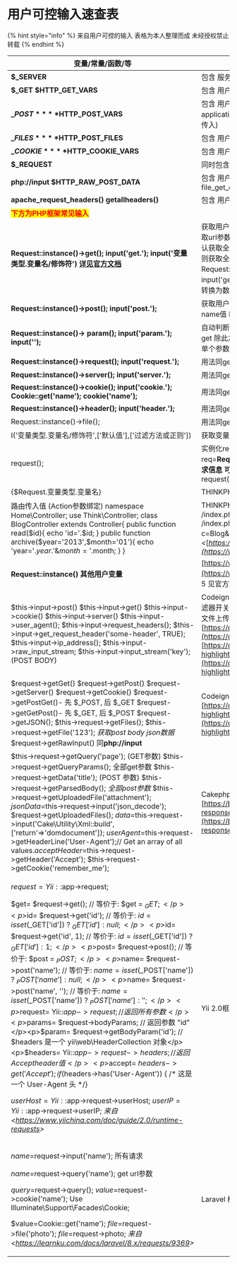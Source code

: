 # 用户可控输入速查表

{% hint style="info" %}
来自用户可控的输入 表格为本人整理而成 未经授权禁止转载
{% endhint %}

| 变量/常量/函数/等                                                                                                                                                                                                                                                                                                                                                                                                                                                                                                                                                                                                                                                                                                                                                                                                                                                                                                                                                                                                                                                                                                                                                     | 描述                                                                                                                                                                                                                                                                                                                                                                                                                                                                                                                                                                                                                                        |
| -------------------------------------------------------------------------------------------------------------------------------------------------------------------------------------------------------------------------------------------------------------------------------------------------------------------------------------------------------------------------------------------------------------------------------------------------------------------------------------------------------------------------------------------------------------------------------------------------------------------------------------------------------------------------------------------------------------------------------------------------------------------------------------------------------------------------------------------------------------------------------------------------------------------------------------------------------------------------------------------------------------------------------------------------------------------------------------------------------------------------------------------------------------- | ----------------------------------------------------------------------------------------------------------------------------------------------------------------------------------------------------------------------------------------------------------------------------------------------------------------------------------------------------------------------------------------------------------------------------------------------------------------------------------------------------------------------------------------------------------------------------------------------------------------------------------------- |
| **$\_SERVER**                                                                                                                                                                                                                                                                                                                                                                                                                                                                                                                                                                                                                                                                                                                                                                                                                                                                                                                                                                                                                                                                                                                                                  | 包含 服务器信息 环境变量 用户传入的http头和uri路径等信息                                                                                                                                                                                                                                                                                                                                                                                                                                                                                                                                                                                                         |
| **$\_GET $HTTP_GET_VARS**                                                                                                                                                                                                                                                                                                                                                                                                                                                                                                                                                                                                                                                                                                                                                                                                                                                                                                                                                                                                                                                                                                                                      | 包含 用户传入的URL参数                                                                                                                                                                                                                                                                                                                                                                                                                                                                                                                                                                                                                             |
| **$\_POST** **$HTTP_POST_VARS**                                                                                                                                                                                                                                                                                                                                                                                                                                                                                                                                                                                                                                                                                                                                                                                                                                                                                                                                                                                                                                                                                                                                | 包含 用户传入的POST BODY的参数 (当 HTTP头中Content-Type 值为 application/x-www-form-urlencoded 或 multipart/form-data时才会被传入)                                                                                                                                                                                                                                                                                                                                                                                                                                                                                                                              |
| **$\_FILES** **$HTTP_POST_FILES**                                                                                                                                                                                                                                                                                                                                                                                                                                                                                                                                                                                                                                                                                                                                                                                                                                                                                                                                                                                                                                                                                                                              | 包含 用户上传文件信息 文件内容 原文件名 临时文件名 大小 等信息                                                                                                                                                                                                                                                                                                                                                                                                                                                                                                                                                                                                        |
| **$\_COOKIE** **$HTTP_COOKIE_VARS**                                                                                                                                                                                                                                                                                                                                                                                                                                                                                                                                                                                                                                                                                                                                                                                                                                                                                                                                                                                                                                                                                                                            | 包含 用户传入的HTTP头中的Cookies kv值                                                                                                                                                                                                                                                                                                                                                                                                                                                                                                                                                                                                                |
| **$\_REQUEST**                                                                                                                                                                                                                                                                                                                                                                                                                                                                                                                                                                                                                                                                                                                                                                                                                                                                                                                                                                                                                                                                                                                                                 | 同时包含 $\_GET $\_POST $\_COOKIE                                                                                                                                                                                                                                                                                                                                                                                                                                                                                                                                                                                                             |
| **php://input** **$HTTP_RAW_POST_DATA**                                                                                                                                                                                                                                                                                                                                                                                                                                                                                                                                                                                                                                                                                                                                                                                                                                                                                                                                                                                                                                                                                                                        | 包含 用户POST请求中BODY 的完整数据 常见用法 file_get_contents('php://input');                                                                                                                                                                                                                                                                                                                                                                                                                                                                                                                                                                             |
| **apache_request_headers()** **getallheaders()**                                                                                                                                                                                                                                                                                                                                                                                                                                                                                                                                                                                                                                                                                                                                                                                                                                                                                                                                                                                                                                                                                                               | 包含 用户传入的http头 (Apache ONLY)                                                                                                                                                                                                                                                                                                                                                                                                                                                                                                                                                                                                               |
| <mark style="color:red;">**下方为PHP框架常见输入**</mark>                                                                                                                                                                                                                                                                                                                                                                                                                                                                                                                                                                                                                                                                                                                                                                                                                                                                                                                                                                                                                                                                                                               |                                                                                                                                                                                                                                                                                                                                                                                                                                                                                                                                                                                                                                           |
| **Request::instance()->get();** **input('get.');** **input('变量类型.变量名/修饰符')** [**详见官方文档**](https://www.kancloud.cn/manual/thinkphp5/118044)                                                                                                                                                                                                                                                                                                                                                                                                                                                                                                                                                                                                                                                                                                                                                                                                                                                                                                                                                                                                                     | 获取用户传入的URL参数 可用过滤器和类型转换 THINKPHP框架5 例子:获取url参数中的id值 Request::instance()->get('id'); 调用时如不传入参数默认获取全部 Request::instance()->get(); input('get.id'); 调用时如传入get.则获取全部 input('get.'); input('get.id/d');// 强制变量转换为整型 Request::instance()->get('name','','htmlspecialchars'); //过滤器 input('get.name/s');// 强制转换变量为字符串 input('get.ids/a');// 强制变量转换为数组 默认为/s                                                                                                                                                                                                                                                                                      |
| **Request::instance()->post();** **input('post.');**                                                                                                                                                                                                                                                                                                                                                                                                                                                                                                                                                                                                                                                                                                                                                                                                                                                                                                                                                                                                                                                                                                           | 获取用户传入的POST参数 THINKPHP框架5 例子:获取post请求body中的name值 Request::instance()->post('name'); input('post.name'); 同get                                                                                                                                                                                                                                                                                                                                                                                                                                                                                                                              |
| **Request::instance()-> param();** **input('param.');** **input('');**                                                                                                                                                                                                                                                                                                                                                                                                                                                                                                                                                                                                                                                                                                                                                                                                                                                                                                                                                                                                                                                                                         | 自动判断用户提交方法(POST GET PUT)获取参数 THINKPHP框架5 用法同get 除此之外 可直接调用input('');获取全部参数 或使用 input('name');获取单个参数 注:input方法默认获取param                                                                                                                                                                                                                                                                                                                                                                                                                                                                                                                    |
| **Request::instance()->request(); input('request.');**                                                                                                                                                                                                                                                                                                                                                                                                                                                                                                                                                                                                                                                                                                                                                                                                                                                                                                                                                                                                                                                                                                         | 用法同get 获取$\_REQUEST 变量 **THINKPHP框架5**                                                                                                                                                                                                                                                                                                                                                                                                                                                                                                                                                                                                    |
| **Request::instance()->server(); input('server.');**                                                                                                                                                                                                                                                                                                                                                                                                                                                                                                                                                                                                                                                                                                                                                                                                                                                                                                                                                                                                                                                                                                           | 用法同get 获取$\_SERVER 变量**THINKPHP框架5**                                                                                                                                                                                                                                                                                                                                                                                                                                                                                                                                                                                                      |
| **Request::instance()->cookie(); input('cookie.'); Cookie::get('name'); cookie('name');**                                                                                                                                                                                                                                                                                                                                                                                                                                                                                                                                                                                                                                                                                                                                                                                                                                                                                                                                                                                                                                                                      | 用法同get 获取$\_COOKIE 变量**THINKPHP框架5**                                                                                                                                                                                                                                                                                                                                                                                                                                                                                                                                                                                                      |
| **Request::instance()->header(); input('header.');**                                                                                                                                                                                                                                                                                                                                                                                                                                                                                                                                                                                                                                                                                                                                                                                                                                                                                                                                                                                                                                                                                                           | 用法同get 获取用户传入的HTTP头**THINKPHP框架5**                                                                                                                                                                                                                                                                                                                                                                                                                                                                                                                                                                                                        |
| Request::instance()->file();                                                                                                                                                                                                                                                                                                                                                                                                                                                                                                                                                                                                                                                                                                                                                                                                                                                                                                                                                                                                                                                                                                                                   | 用法同get 获取$\_FILES 变量THINKPHP框架5                                                                                                                                                                                                                                                                                                                                                                                                                                                                                                                                                                                                           |
| I('变量类型.变量名/修饰符',\['默认值'],\['过滤方法或正则'])                                                                                                                                                                                                                                                                                                                                                                                                                                                                                                                                                                                                                                                                                                                                                                                                                                                                                                                                                                                                                                                                                                                        | 获取变量 THINKPHP框架3.\* 例子 I('get.id'); I('get.'); 使用方法同input                                                                                                                                                                                                                                                                                                                                                                                                                                                                                                                                                                                 |
| request();                                                                                                                                                                                                                                                                                                                                                                                                                                                                                                                                                                                                                                                                                                                                                                                                                                                                                                                                                                                                                                                                                                                                                     | 实例化request对象THINKPHP框架5 例$req=request(); 相当于$req=**Request::instance() 这种使用方法比较常见** **还可以获取用户传入的请求信息** **可将前面的Request::instance()直接替换成request()** 例 request()**->post();**                                                                                                                                                                                                                                                                                                                                                                                                                                                                |
| {$Request.变量类型.变量名}                                                                                                                                                                                                                                                                                                                                                                                                                                                                                                                                                                                                                                                                                                                                                                                                                                                                                                                                                                                                                                                                                                                                            | THINKPHP框架 在模板中获取参数                                                                                                                                                                                                                                                                                                                                                                                                                                                                                                                                                                                                                       |
| 路由传入值 (Action参数绑定) namespace Home\Controller; use Think\Controller; class BlogController extends Controller{ public function read($id){ echo 'id='.$id; } public function archive($year='2013',$month='01'){ echo 'year='.$year.'\&month='.$month; } }                                                                                                                                                                                                                                                                                                                                                                                                                                                                                                                                                                                                                                                                                                                                                                                                                                                                                                         | THINKPHP框架 (Action参数绑定) 通过路由传入 /index.php/Home/Blog/read/id/5 /index.php/Home/Blog/archive/year/2013/month/11 ?c=Blog\&a=read\&id=5 ?c=Blog\&a=archive\&year=2013\&month=11 _来自 <_[_https://www.kancloud.cn/manual/thinkphp/1715_](https://www.kancloud.cn/manual/thinkphp/1715)_>_                                                                                                                                                                                                                                                                                                                                                       |
| **Request::instance() 其他用户变量**                                                                                                                                                                                                                                                                                                                                                                                                                                                                                                                                                                                                                                                                                                                                                                                                                                                                                                                                                                                                                                                                                                                                 | [https://www.kancloud.cn/manual/thinkphp5/158834](https://www.kancloud.cn/manual/thinkphp5/158834) THINKPHP框架5 见官方文档 略                                                                                                                                                                                                                                                                                                                                                                                                                                                                                                                    |
| $this->input->post() $this->input->get() $this->input->cookie() $this->input->server() $this->input->user_agent(); $this->input->request_headers(); $this->input->get_request_header('some-header', TRUE); $this->input->ip_address(); $this->input->raw_input_stream; $this->input->input_stream('key'); (POST BODY)                                                                                                                                                                                                                                                                                                                                                                                                                                                                                                                                                                                                                                                                                                                                                                                                                                          | Codeigniter2/3框架 $this->input->input_stream('key', TRUE); // XSS 过滤器开关 $this->input->cookie('some_cookie'); 3.\*[官方文档](https://codeigniter.org.cn/userguide3/libraries/input.html?highlight=post#id4) [2.\*官方文档](https://codeigniter.org.cn/userguide2/libraries/input.html) 文件上传 [https://codeigniter.org.cn/userguide2/libraries/file_uploading.html](https://codeigniter.org.cn/userguide2/libraries/file_uploading.html) [https://codeigniter.org.cn/userguide3/libraries/file_uploading.html?highlight=%E6%96%87%E4%BB%B6#id5](https://codeigniter.org.cn/userguide3/libraries/file_uploading.html?highlight=%E6%96%87%E4%BB%B6#id5) |
| $request->getGet() $request->getPost() $request->getServer() $request->getCookie() $request->getPostGet()- 先 $\_POST, 后 $\_GET $request->getGetPost()- 先 $\_GET, 后 $\_POST $request->getJSON(); $this->request->getFiles(); $this->request->getFile('123'); _获取post body json数据_ $request->getRawInput() 同**php://input**                                                                                                                                                                                                                                                                                                                                                                                                                                                                                                                                                                                                                                                                                                                                                                                                                                      | Codeigniter4框架 [https://codeigniter.org.cn/user_guide/incoming/incomingrequest.html?highlight=post#id4](https://codeigniter.org.cn/user_guide/incoming/incomingrequest.html?highlight=post#id4)                                                                                                                                                                                                                                                                                                                                                                                                                                           |
| $this->request->getQuery('page'); (GET参数) $this->request->getQueryParams(); 全部get参数 $this->request->getData('title'); (POST 参数) $this->request->getParsedBody(); _全部post参数_ $this->request->getUploadedFile('attachment'); $jsonData=$this->request->input('json_decode'); $request->getUploadedFiles(); $data=$this->request->input('Cake\Utility\Xml::build',\['return'=>'domdocument']); $userAgent=$this->request->getHeaderLine('User-Agent');// Get an array of all values.$acceptHeader=$this->request->getHeader('Accept'); $this->request->getCookie('remember_me');                                                                                                                                                                                                                                                                                                                                                                                                                                                                                                                                                                                  | Cakephp 4.\* 框架 文件上传 [https://book.cakephp.org/4/en/controllers/request-response.html#file-uploads](https://book.cakephp.org/4/en/controllers/request-response.html#file-uploads)                                                                                                                                                                                                                                                                                                                                                                                                                                                         |
| <p>$request= Yii::$app->request; </p><p>$get= $request->get(); // 等价于: $get = $_GET;</p><p>$id= $request->get('id'); // 等价于: $id = isset($_GET['id']) ? $_GET['id'] : null;</p><p>$id= $request->get('id', 1); // 等价于: $id = isset($_GET['id']) ? $_GET['id'] : 1;</p><p>$post= $request->post(); // 等价于: $post = $_POST;</p><p>$name= $request->post('name'); // 等价于: $name = isset($_POST['name']) ? $_POST['name'] : null;</p><p>$name= $request->post('name', ''); // 等价于: $name = isset($_POST['name']) ? $_POST['name'] : ''; </p><p>$request= Yii::$app->request; // 返回所有参数</p><p>$params= $request->bodyParams; // 返回参数 "id"</p><p>$param= $request->getBodyParam('id'); // $headers 是一个 yii\web\HeaderCollection 对象</p><p>$headers= Yii::$app->request->headers; // 返回 Accept header 值</p><p>$accept= $headers->get('Accept'); if($headers->has('User-Agent')) { /* 这是一个 User-Agent 头 */} </p><p>$userHost= Yii::$app->request->userHost; $userIP= Yii::$app->request->userIP; <em>来自 &#x3C;</em><a href="https://www.yiichina.com/doc/guide/2.0/runtime-requests"><em>https://www.yiichina.com/doc/guide/2.0/runtime-requests</em></a><em>></em></p> | Yii 2.0框架                                                                                                                                                                                                                                                                                                                                                                                                                                                                                                                                                                                                                                 |
| <p>$name=$request->input('name'); 所有请求 </p><p>$name=$request->query('name'); get url参数 </p><p>$query=$request->query(); $value=$request->cookie('name'); Use Illuminate\Support\Facades\Cookie;</p><p>$value=Cookie::get('name'); $file=$request->file('photo'); $file=$request->photo; <em>来自 &#x3C;</em><a href="https://learnku.com/docs/laravel/8.x/requests/9369"><em>https://learnku.com/docs/laravel/8.x/requests/9369</em></a><em>></em></p>                                                                                                                                                                                                                                                                                                                                                                                                                                                                                                                                                                                                                                                                                                           | Laravel 框架                                                                                                                                                                                                                                                                                                                                                                                                                                                                                                                                                                                                                                |

####
